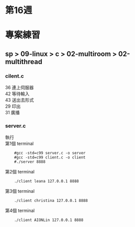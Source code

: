 # 第16週


# 專案練習
## sp > 09-linux > c > 02-multiroom > 02-multithread 
### cilent.c

36 連上伺服器  
42 等待輸入  
43 送出去形式  
29 印出  
31 廣播  

### server.c

執行  
第1個 terminal  

        #gcc -std=c99 server.c -o server  
        #gcc -std=c99 client.c -o client  
        #./server 8888  

第2個 terminal 

        ./client leana 127.0.0.1 8888

第3個 terminal 

        ./client christina 127.0.0.1 8888

第4個 terminal 

        ./client AIONLin 127.0.0.1 8888